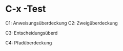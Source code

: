 C-x -Test
=========

C1: Anweisungsüberdeckung
C2: Zweigüberdeckung

C3: Entscheidungsüberd

C4: Pfadüberdeckung